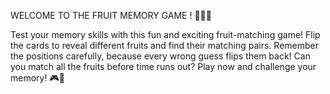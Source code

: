 WELCOME TO THE FRUIT MEMORY GAME ! 🍎🍌🍊

Test your memory skills with this fun and exciting fruit-matching game! 
Flip the cards to reveal different fruits and find their matching pairs. 
Remember the positions carefully, because every wrong guess flips them back! 
Can you match all the fruits before time runs out? 
Play now and challenge your memory! 🎮🧠
